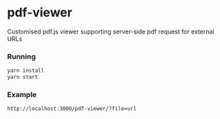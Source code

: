 # pdf-viewer

Customised pdf.js viewer supporting server-side pdf request for external URLs

### Running

```sh
yarn install
yarn start
```

### Example

```
http://localhost:3000/pdf-viewer/?file=url
```
